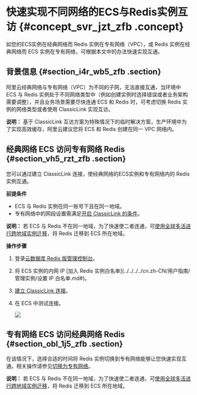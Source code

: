 # 快速实现不同网络的ECS与Redis实例互访 {#concept_svr_jzt_zfb .concept}

如您的ECS实例在经典网络而 Redis 实例在专有网络（VPC），或 Redis 实例在经典网络而 ECS 实例在专有网络，可根据本文中的办法快速实现互通。

## 背景信息 {#section_i4r_wb5_zfb .section}

阿里云经典网络与专有网络（VPC）为不同的子网，无法直接互通，当环境中 ECS 与 Redis 实例处于不同网络类型中（例如创建实例时选择错误或者业务架构需要调整），并且业务场景需要尽快连通 ECS 和 Redis 时，可考虑切换 Redis 实例的网络类型或者使用 ClassicLink 实现互访。

**说明：** 基于 ClassicLink 互访方案为特殊情况下的临时解决方案，生产环境中为了实现高效缓存，阿里云建议您将 ECS 和 Redis 创建在同一 VPC 网络内。

## 经典网络 ECS 访问专有网络 Redis {#section_vh5_rzt_zfb .section}

您可以通过建立 ClassicLink 连接，使经典网络的ECS实例和专有网络内的 Redis 实例互通。

**前提条件**

-   ECS 与 Redis 实例在同一账号下且在同一地域。
-   专有网络中的网段设置需满足[开启 ClassicLink 的条件](https://help.aliyun.com/document_detail/65412.html)。

**说明：** 若 ECS 与 Redis 不在同一地域，为了快速使二者连通，可[使用全球多活进行跨地域实例迁移](../../../../cn.zh-CN/用户指南/迁移数据/云数据库Redis版之间迁移/使用全球多活进行跨地域实例迁移.md#)，将 Redis 迁移到 ECS 所在地域。

**操作步骤**

1.  登录[云数据库 Redis 版管理控制台](https://kvstore.console.aliyun.com/)。
2.  将 ECS 实例的内网 IP [加入 Redis 实例白名单](../../../../cn.zh-CN/用户指南/管理实例/设置 IP 白名单.md#)。
3.  [建立 ClassicLink 连接](https://help.aliyun.com/document_detail/65413.html)。
4.  在 ECS 中测试连接。

    ![](http://static-aliyun-doc.oss-cn-hangzhou.aliyuncs.com/assets/img/73738/154391275533629_zh-CN.png)


## 专有网络 ECS 访问经典网络 Redis {#section_obl_1j5_zfb .section}

在该情况下，选择合适的时间将 Redis 实例切换到专有网络能够让您快速实现互通。相关操作请参见[切换为专有网络](../../../../cn.zh-CN/用户指南/管理实例/切换为专有网络.md#)。

**说明：** 若 ECS 与 Redis 不在同一地域，为了快速使二者连通，可[使用全球多活进行跨地域实例迁移](../../../../cn.zh-CN/用户指南/迁移数据/云数据库Redis版之间迁移/使用全球多活进行跨地域实例迁移.md#)，将 Redis 迁移到 ECS 所在地域。

